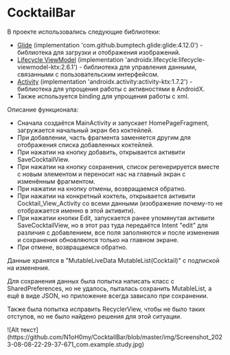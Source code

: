 
<!DOCTYPE html>
<html>
<head>
</head>
<body>

<h1>CocktailBar</h1>

<p>В проекте использовались следующие библиотеки:</p>

<ul>
<li><a href="https://github.com/bumptech/glide">Glide</a> (implementation 'com.github.bumptech.glide:glide:4.12.0') - библиотека для загрузки и отображения изображений.</li>
<li><a href="https://developer.android.com/jetpack/androidx/releases/lifecycle">Lifecycle ViewModel</a> (implementation 'androidx.lifecycle:lifecycle-viewmodel-ktx:2.6.1') - библиотека для управления данными, связанными с пользовательским интерфейсом.</li>
<li><a href="https://developer.android.com/jetpack/androidx/releases/activity">Activity</a> (implementation 'androidx.activity:activity-ktx:1.7.2') - библиотека для упрощения работы с активностями в AndroidX.</li>
<li>Также используется binding для упрощения работы с xml.</li>
</ul>



<p>Описание функционала:</p>

<ul>
<li>Сначала создаётся MainActivity и запускает HomePageFragment, загружается начальный экран без коктейлей.</li>
<li>При добавлении, часть фрагмента заменяется другим для отображения списка добавленных коктейлей.</li>
<li>При нажатии на кнопку добавить, открывается активити SaveCocktailView.</li>
<li>При нажатии на кнопку сохранения, список регенерируется вместе с новым элементом и переносит нас на главный экран с изменённым фрагментом.</li>
<li>При нажатии на кнопку отмены, возвращаемся обратно.</li>
<li>При нажатии на конкретный коктель, открывается активити Cocktail_View_Activity со всеми данными (изображение почему-то не отображается именно в этой активити).</li>
<li>При нажатии кнопки Edit, запускается ранее упомянутая активити SaveCocktailView, но в этот раз туда передаётся Intent "edit" для различия с добавлением, все поля заполняются и после изменения и сохранения обновляются только на главном экране.</li>
<li>При отмене, возвращаемся обратно.</li>
</ul>

<p>Данные хранятся в "MutableLiveData MutableList(Cocktail)" с подпиской на изменения.</p>

<p>Для сохранения данных была попытка написать класс с SharedPreferences, но не удалось, пыталась сохранить MutableList, а ещё в виде JSON, но приложение всегда зависало при сохранении.</p>

<p>Также была попытка исправить RecyclerView, чтобы не было таких отступов, но не было найдено решения для этой ситуации.</p>

</body>
</html>
![Alt текст](https://github.com/N1oH0my/CocktailBar/blob/master/img/Screenshot_2023-08-08-22-29-37-671_com.example.study.jpg)
